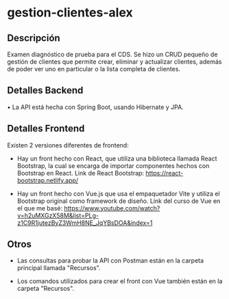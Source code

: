 # gestion-clientes-alex

## Descripción
Examen diagnóstico de prueba para el CDS. Se hizo un CRUD pequeño de gestión de clientes que permite crear, eliminar y actualizar clientes, además de poder ver uno en particular o la lista completa de clientes.

## Detalles Backend
• La API está hecha con Spring Boot, usando Hibernate y JPA.

## Detalles Frontend
Existen 2 versiones diferentes de frontend:

- Hay un front hecho con React, que utiliza una biblioteca llamada React Bootstrap, la cual se encarga de importar componentes hechos con Bootstrap en React.
Link de React Bootstrap: https://react-bootstrap.netlify.app/

- Hay un front hecho con Vue.js que usa el empaquetador Vite y utiliza el Bootstrap original como framework de diseño.
Link del curso de Vue en el que me basé: https://www.youtube.com/watch?v=h2uMXGzX58M&list=PLg-z1C9R1jutezByZ3WmH8NE_JqYBsDOA&index=1

## Otros
- Las consultas para probar la API con Postman están en la carpeta principal llamada "Recursos".

- Los comandos utilizados para crear el front con Vue también están en la carpeta "Recursos".
